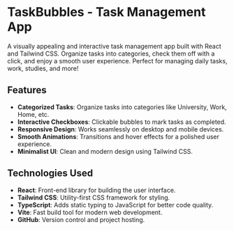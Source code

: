 # TaskBubbles - Task Management App

A visually appealing and interactive task management app built with React and Tailwind CSS. Organize tasks into categories, check them off with a click, and enjoy a smooth user experience. Perfect for managing daily tasks, work, studies, and more!

## Features
- **Categorized Tasks**: Organize tasks into categories like University, Work, Home, etc.
- **Interactive Checkboxes**: Clickable bubbles to mark tasks as completed.
- **Responsive Design**: Works seamlessly on desktop and mobile devices.
- **Smooth Animations**: Transitions and hover effects for a polished user experience.
- **Minimalist UI**: Clean and modern design using Tailwind CSS.

## Technologies Used
- **React**: Front-end library for building the user interface.
- **Tailwind CSS**: Utility-first CSS framework for styling.
- **TypeScript**: Adds static typing to JavaScript for better code quality.
- **Vite**: Fast build tool for modern web development.
- **GitHub**: Version control and project hosting.
